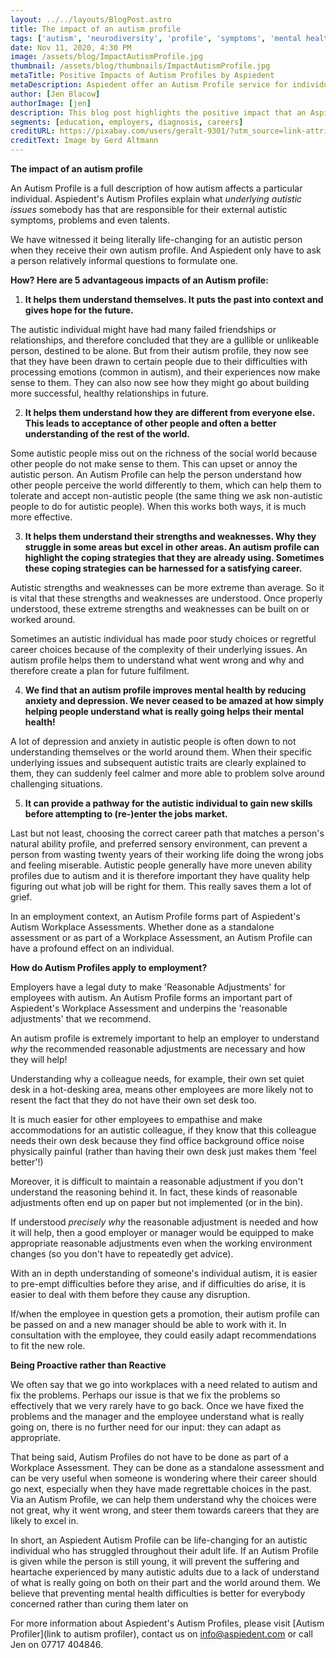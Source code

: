 ```yaml
---
layout: ../../layouts/BlogPost.astro
title: The impact of an autism profile
tags: ['autism', 'neurodiversity', 'profile', 'symptoms', 'mental health', 'workplace assessment', 'reasonable adjustments']
date: Nov 11, 2020, 4:30 PM
image: /assets/blog/ImpactAutismProfile.jpg
thumbnail: /assets/blog/thumbnails/ImpactAutismProfile.jpg
metaTitle: Positive Impacts of Autism Profiles by Aspiedent
metaDescription: Aspiedent offer an Autism Profile service for individuals with autism spectrum conditions and their employers. This blog post highlights the positive impact that an Aspiedent Autism Profile can have on individuals and workplaces alike by getting underneath the autism symptoms.
author: [Jen Blacow]
authorImage: [jen]
description: This blog post highlights the positive impact that an Aspiedent Autism Profile can have on individuals and workplaces alike, by getting underneath the autism symptoms.
segments: [education, employers, diagnosis, careers]
creditURL: https://pixabay.com/users/geralt-9301/?utm_source=link-attribution&utm_medium=referral&utm_campaign=image&utm_content=3271590
creditText: Image by Gerd Altmann
---
```

**The impact of an autism profile**

An Autism Profile is a full description of how autism affects a particular individual. Aspiedent's Autism Profiles explain
what *underlying autistic issues* somebody has that are responsible for
their external autistic symptoms, problems and even talents.

We have witnessed it being literally life-changing for an autistic
person when they receive their own autism profile. And Aspiedent only
have to ask a person relatively informal questions to formulate one.

**How? Here are 5 advantageous impacts of an Autism profile:**

1)  **It helps them understand themselves. It puts the past into context
    and gives hope for the future.**

The autistic individual might have had many failed friendships or
relationships, and therefore concluded that they are a gullible or
unlikeable person, destined to be alone. But from their autism profile,
they now see that they have been drawn to certain people due to their
difficulties with processing emotions (common in autism), and their
experiences now make sense to them. They can also now see how they might
go about building more successful, healthy relationships in future.

2)  **It helps them understand how they are different from everyone
    else. This leads to acceptance of other people and often a better
    understanding of the rest of the world.**

Some autistic people miss out on the richness of the social world
because other people do not make sense to them. This can upset or annoy
the autistic person. An Autism Profile can help the person understand
how other people perceive the world differently to them, which can help
them to tolerate and accept non-autistic people (the same thing we ask
non-autistic people to do for autistic people). When this works both
ways, it is much more effective.

3)  **It helps them understand their strengths and weaknesses. Why they
    struggle in some areas but excel in other areas. An autism profile
    can highlight the coping strategies that they are already using.
    Sometimes these coping strategies can be harnessed for a satisfying
    career.**

Autistic strengths and weaknesses can be more extreme than average. So
it is vital that these strengths and weaknesses are understood. Once
properly understood, these extreme strengths and weaknesses can be built
on or worked around.

Sometimes an autistic individual has made poor study choices or
regretful career choices because of the complexity of their underlying
issues. An autism profile helps them to understand what went wrong and
why and therefore create a plan for future fulfilment.

4)  **We find that an autism profile improves mental health by reducing
    anxiety and depression. We never ceased to be amazed at how simply
    helping people understand what is really going helps their mental
    health!**

A lot of depression and anxiety in autistic people is often down to not
understanding themselves or the world around them. When their specific
underlying issues and subsequent autistic traits are clearly explained
to them, they can suddenly feel calmer and more able to problem solve
around challenging situations.

5)  **It can provide a pathway for the autistic individual to gain new
    skills before attempting to (re-)enter the jobs market.**

Last but not least, choosing the correct career path that matches a
person's natural ability profile, and preferred sensory environment, can
prevent a person from wasting twenty years of their working life doing
the wrong jobs and feeling miserable. Autistic people generally have
more uneven ability profiles due to autism and it is therefore important
they have quality help figuring out what job will be right for them.
This really saves them a lot of grief.

In an employment context, an Autism Profile forms part of Aspiedent's
Autism Workplace Assessments. Whether done as a standalone assessment or
as part of a Workplace Assessment, an Autism Profile can have a profound
effect on an individual.

**How do Autism Profiles apply to employment?**

Employers have a legal duty to make 'Reasonable Adjustments' for
employees with autism. An Autism Profile forms an important part of
Aspiedent's Workplace Assessment and underpins the 'reasonable
adjustments' that we recommend.

An autism profile is extremely important to help an employer to
understand *why* the recommended reasonable adjustments are necessary
and how they will help!

Understanding why a colleague needs, for example, their own set quiet
desk in a hot-desking area, means other employees are more likely not to
resent the fact that they do not have their own set desk too.

It is much easier for other employees to empathise and make
accommodations for an autistic colleague, if they know that this
colleague needs their own desk because they find office background
office noise physically painful (rather than having their own desk just
makes them 'feel better'!)

Moreover, it is difficult to maintain a reasonable adjustment if you
don't understand the reasoning behind it. In fact, these kinds of
reasonable adjustments often end up on paper but not implemented (or in
the bin).

If understood *precisely why* the reasonable adjustment is needed and
how it will help, then a good employer or manager would be equipped to
make appropriate reasonable adjustments even when the working
environment changes (so you don't have to repeatedly get advice).

With an in depth understanding of someone's individual autism, it is
easier to pre-empt difficulties before they arise, and if difficulties
do arise, it is easier to deal with them before they cause any
disruption.

If/when the employee in question gets a promotion, their autism profile
can be passed on and a new manager should be able to work with it. In
consultation with the employee, they could easily adapt recommendations
to fit the new role.

**Being Proactive rather than Reactive**

We often say that we go into workplaces with a need related to autism
and fix the problems. Perhaps our issue is that we fix the problems so
effectively that we very rarely have to go back. Once we have fixed the
problems and the manager and the employee understand what is really
going on, there is no further need for our input: they can adapt as
appropriate.

That being said, Autism Profiles do not have to be done as part of a
Workplace Assessment. They can be done as a standalone assessment and
can be very useful when someone is wondering where their career should
go next, especially when they have made regrettable choices in the past.
Via an Autism Profile, we can help them understand why the choices were
not great, why it went wrong, and steer them towards careers that they
are likely to excel in.

In short, an Aspiedent Autism Profile can be life-changing for an
autistic individual who has struggled throughout their adult life. If an
Autism Profile is given while the person is still young, it will prevent
the suffering and heartache experienced by many autistic adults due to a
lack of understand of what is really going on both on their part and the
world around them. We believe that preventing mental health difficulties
is better for everybody concerned rather than curing them later on

For more information about Aspiedent's Autism
Profiles, please visit [Autism Profiler](link to autism profiler), contact us on
<info@aspiedent.com> or call Jen on 07717 404846.
